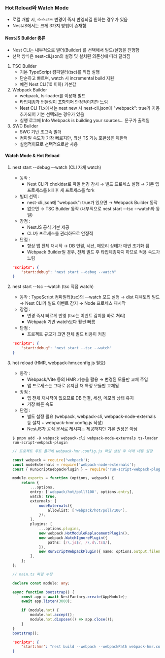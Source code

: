 ### Hot Reload와 Watch Mode

- 로컬 개발 시, 소스코드 변경이 즉시 반영되길 원하는 경우가 있음
- NestJS에서는 크게 3가지 방법이 존재함

#### NestJS Builder 종류
- Nest CLI는 내부적으로 빌더(Builder) 를 선택해서 빌드/실행을 진행함
- 선택 방식은 nest-cli.json의 설정 및 설치된 의존성에 따라 달라짐
1. TSC Builder
   - 기본 TypeScript 컴파일러(tsc)를 직접 실행
   - 단순하고 빠르며, watch 시 incremental build 지원
   - 예전 Nest CLI(10 이하) 기본값
2. Webpack Builder
   - webpack, ts-loader를 이용해 빌드
   - 타입체킹과 번들링이 포함되어 안정적이지만 느림
   - Nest CLI 11.x에서는 nest new 시 nest-cli.json에 "webpack": true가 자동 추가되어 기본 선택되는 경우가 있음
   - 실행 로그에 Info Webpack is building your sources... 문구가 출력됨
3. SWC Builder
   - SWC 기반 초고속 빌더
   - 컴파일 속도가 가장 빠르지만, 최신 TS 기능 호환성은 제한적
   - 실험적이므로 선택적으로만 사용

#### Watch Mode & Hot Reload
1. nest start --debug --watch (CLI 자체 watch)
   - 동작 :
     - Nest CLI가 chokidar로 파일 변경 감시 → 빌드 프로세스 실행 → 기존 앱 프로세스를 kill 후 새 프로세스를 fork
   - 빌더 선택 :
     - nest-cli.json에 "webpack": true가 있으면 → Webpack Builder 동작
     - 없으면 → TSC Builder 동작 (내부적으로 nest start --tsc --watch와 동일)
   - 장점 :
     - NestJS 공식 기본 제공
     - CLI가 프로세스를 관리하므로 안정적
   - 단점 : 
     - 항상 앱 전체 재시작 → DB 연결, 세션, 메모리 상태가 매번 초기화 됨
     - Webpack Builder일 경우, 전체 빌드 후 타입체킹까지 하므로 적용 속도가 느림
   ```package.json
   "scripts": {
       "start:debug": "nest start --debug --watch"
   }
   ```

2. nest start --tsc --watch (tsc 직접 watch)
   - 동작 : TypeScript 컴파일러(tsc)의 --watch 모드 실행 → dist 디렉토리 빌드 → Nest CLI가 빌드 이벤트 감지 → Node 프로세스 재시작
   - 장점 :
     - 변경 즉시 빠르게 반영 (tsc는 이벤트 감지를 바로 처리)
     - Webpack 기반 watch보다 훨씬 빠름
   - 단점 :
     - 프로젝트 규모가 크면 전체 빌드 비용이 커짐
   ```package.json
   "scripts": {
       "start:debug": "nest start --tsc --watch"
   }
   ```

3. hot reload (HMR, webpack-hmr.config.js 필요)
   - 동작 :
     - Webpack/Vite 등의 HMR 기능을 활용 → 변경된 모듈만 교체 주입
     - 앱 프로세스는 그대로 유지된 채 특정 모듈만 교체됨
   - 장점 :
     - 앱 전체 재시작이 없으므로 DB 연결, 세션, 메모리 상태 유지
     - 가장 빠른 속도
   - 단점 :
     - 별도 설정 필요 (webpack, webpack-cli, webpack-node-externals 등 설치 + webpack-hmr.config.js 작성)
     - NestJS가 공식 문서로 레시피는 제공하지만 기본 권장은 아님
   ```shell
   $ pnpm add -D webpack webpack-cli webpack-node-externals ts-loader run-script-webpack-plugin
   ```
   ```ts (webpack-hmr.config.js)
   // 프로젝트 루트 폴더에 webpack-hmr.config.js 파일 생성 후 아래 내용 설정
   
   const webpack = require('webpack');
   const nodeExternals = require('webpack-node-externals');
   const { RunScriptWebpackPlugin } = require('run-script-webpack-plugin');
   
   module.exports = function (options, webpack) {
       return {
           ...options,
           entry: ['webpack/hot/poll?100', options.entry],
           watch: true,
           externals: [
               nodeExternals({
                   allowlist: ['webpack/hot/poll?100'],
               }),
           ],
           plugins: [
               ...options.plugins,
               new webpack.HotModuleReplacementPlugin(),
               new webpack.WatchIgnorePlugin({
                   paths: [/\.js$/, /\.d\.ts$/],
               }),
               new RunScriptWebpackPlugin({ name: options.output.filename }),
           ],
       };
   };
   ```
   ```ts (main.ts)
   // main.ts 파일 수정
   
   declare const module: any;

   async function bootstrap() {
       const app = await NestFactory.create(AppModule);
       await app.listen(3000);
   
       if (module.hot) {
           module.hot.accept();
           module.hot.dispose(() => app.close());
       }
   }
   bootstrap();
   ```
   ```package.json
   "scripts": {
       "start:hmr": "nest build --webpack --webpackPath webpack-hmr.config.js --watch"
   }
   ```